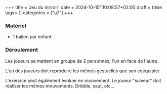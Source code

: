 +++
title = 'Jeu du mirroir'
date = 2024-10-15T10:08:57+02:00
draft = false
tags= []
categories = ["u7"]
+++

### Matériel

* 1 ballon par enfant

### Déroulement

Les joueurs se mettent en groupe de 2 personnes, l'un en face de l'autre.

L'un des joueurs doit reproduire les mêmes gestuelles que son coéquipier.

L'exercice peut également évoluer en mouvement. Le joueur "suiveur" doit réaliser les mêmes mouvements. Dribble, saut, etc...